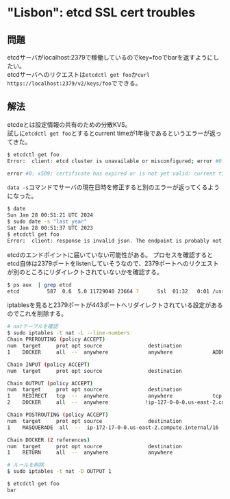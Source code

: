# "Lisbon": etcd SSL cert troubles

## 問題

etcdサーバがlocalhost:2379で稼働しているのでkey=fooでbarを返すようにしたい。  
etcdサーバへのリクエストは`etcdctl get foo`か`curl https://localhost:2379/v2/keys/foo`でできる。

## 解法

etcdeとは設定情報の共有のための分散KVS。  
試しに`etcdctl get foo`とするとcurrent timeが1年後であるというエラーが返ってきた。

```sh
$ etcdctl get foo
Error:  client: etcd cluster is unavailable or misconfigured; error #0: x509: certificate has expired or is not yet valid: current time 2024-01-28T00:50:13Z is after 2023-01-30T00:02:48Z

error #0: x509: certificate has expired or is not yet valid: current time 2024-01-28T00:50:13Z is after 2023-01-30T00:02:48Z
```

`data -s`コマンドでサーバの現在日時を修正すると別のエラーが返ってくるようになった。

```sh
$ date
Sun Jan 28 00:51:21 UTC 2024
$ sudo date -s "last year"
Sat Jan 28 00:51:37 UTC 2023
$ etcdctl get foo
Error:  client: response is invalid json. The endpoint is probably not valid etcd cluster endpoint.
```

etcdのエンドポイントに届いていない可能性がある。
プロセスを確認するとetcd自体は2379ポートをlistenしていそうなので、2379ポートへのリクエストが別のところにリダイレクトされていないかを確認する。

```sh
$ ps aux  | grep etcd
etcd         587  0.6  5.0 11729040 23664 ?      Ssl  01:32   0:01 /usr/bin/etcd --cert-file /etc/ssl/certs/localhost.crt --key-file /etc/ssl/certs/localhost.key --advertise-client-urls=https://localhost:2379 --listen-client-urls=https://localhost:2379
```

iptablesを見ると2379ポートが443ポートへリダイレクトされている設定があるのでこれを削除する。

```sh
# natテーブルを確認
$ sudo iptables -t nat -L --line-numbers
Chain PREROUTING (policy ACCEPT)
num  target     prot opt source               destination         
1    DOCKER     all  --  anywhere             anywhere             ADDRTYPE match dst-type LOCAL

Chain INPUT (policy ACCEPT)
num  target     prot opt source               destination         

Chain OUTPUT (policy ACCEPT)
num  target     prot opt source               destination         
1    REDIRECT   tcp  --  anywhere             anywhere             tcp dpt:2379 redir ports 443
2    DOCKER     all  --  anywhere            !ip-127-0-0-0.us-east-2.compute.internal/8  ADDRTYPE match dst-type LOCAL

Chain POSTROUTING (policy ACCEPT)
num  target     prot opt source               destination         
1    MASQUERADE  all  --  ip-172-17-0-0.us-east-2.compute.internal/16  anywhere            

Chain DOCKER (2 references)
num  target     prot opt source               destination         
1    RETURN     all  --  anywhere             anywhere 

# ルールを削除
$ sudo iptables -t nat -D OUTPUT 1

$ etcdctl get foo
bar
```

